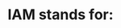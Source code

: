 ---
layout: all-exams
title: "IAM stands for:"
blurb: "IAM stands for Identity and Access Management. Check the AWS Identity Management userguide for more details."
quid: 148
---